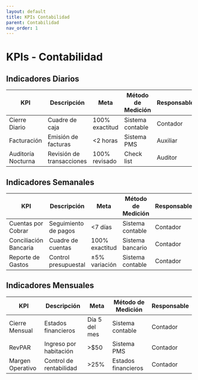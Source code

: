```yaml
---
layout: default
title: KPIs Contabilidad
parent: Contabilidad
nav_order: 1
---
```


# KPIs - Contabilidad

## Indicadores Diarios

| KPI | Descripción | Meta | Método de Medición | Responsable |
|-----|-------------|------|-------------------|-------------|
| Cierre Diario | Cuadre de caja | 100% exactitud | Sistema contable | Contador |
| Facturación | Emisión de facturas | <2 horas | Sistema PMS | Auxiliar |
| Auditoría Nocturna | Revisión de transacciones | 100% revisado | Check list | Auditor |

## Indicadores Semanales

| KPI | Descripción | Meta | Método de Medición | Responsable |
|-----|-------------|------|-------------------|-------------|
| Cuentas por Cobrar | Seguimiento de pagos | <7 días | Sistema contable | Contador |
| Conciliación Bancaria | Cuadre de cuentas | 100% exactitud | Sistema bancario | Contador |
| Reporte de Gastos | Control presupuestal | ±5% variación | Sistema contable | Contador |

## Indicadores Mensuales

| KPI | Descripción | Meta | Método de Medición | Responsable |
|-----|-------------|------|-------------------|-------------|
| Cierre Mensual | Estados financieros | Día 5 del mes | Sistema contable | Contador |
| RevPAR | Ingreso por habitación | >$50 | Sistema PMS | Contador |
| Margen Operativo | Control de rentabilidad | >25% | Estados financieros | Contador |